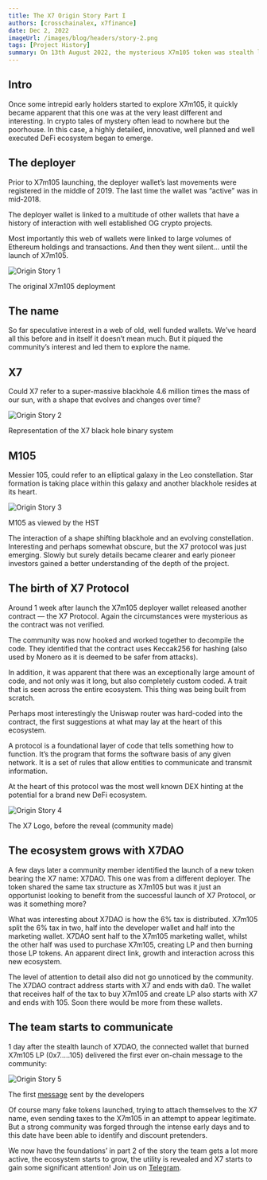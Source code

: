 ```yaml
---
title: The X7 Origin Story Part I
authors: [crosschainalex, x7finance]
date: Dec 2, 2022
imageUrl: /images/blog/headers/story-2.png
tags: [Project History]
summary: On 13th August 2022, the mysterious X7m105 token was stealth launched on Uniswap. Many tokens are launched every day, and most amount to nothing. But once in a while it’s possible to uncover a true gem.
---
```


## Intro

Once some intrepid early holders started to explore X7m105, it quickly became apparent that this one was at the very least different and interesting. In crypto tales of mystery often lead to nowhere but the poorhouse. In this case, a highly detailed, innovative, well planned and well executed DeFi ecosystem began to emerge.

## The deployer

Prior to X7m105 launching, the deployer wallet’s last movements were registered in the middle of 2019. The last time the wallet was “active” was in mid-2018.

The deployer wallet is linked to a multitude of other wallets that have a history of interaction with well established OG crypto projects.

Most importantly this web of wallets were linked to large volumes of Ethereum holdings and transactions. And then they went silent… until the launch of X7m105.

![Origin Story 1](https://assets.x7finance.org/images/blog/posts/the-x7-origin-story-part-i/1.jpg)

The original X7m105 deployment

## The name

So far speculative interest in a web of old, well funded wallets. We’ve heard all this before and in itself it doesn’t mean much. But it piqued the community’s interest and led them to explore the name.

## X7

Could X7 refer to a super-massive blackhole 4.6 million times the mass of our sun, with a shape that evolves and changes over time?

![Origin Story 2](https://assets.x7finance.org/images/blog/posts/the-x7-origin-story-part-i/2.png)

Representation of the X7 black hole binary system

## M105

Messier 105, could refer to an elliptical galaxy in the Leo constellation. Star formation is taking place within this galaxy and another blackhole resides at its heart.

![Origin Story 3](https://assets.x7finance.org/images/blog/posts/the-x7-origin-story-part-i/3.png)

M105 as viewed by the HST

The interaction of a shape shifting blackhole and an evolving constellation. Interesting and perhaps somewhat obscure, but the X7 protocol was just emerging. Slowly but surely details became clearer and early pioneer investors gained a better understanding of the depth of the project.

## The birth of X7 Protocol

Around 1 week after launch the X7m105 deployer wallet released another contract — the X7 Protocol. Again the circumstances were mysterious as the contract was not verified.

The community was now hooked and worked together to decompile the code. They identified that the contract uses Keccak256 for hashing (also used by Monero as it is deemed to be safer from attacks).

In addition, it was apparent that there was an exceptionally large amount of code, and not only was it long, but also completely custom coded. A trait that is seen across the entire ecosystem. This thing was being built from scratch.

Perhaps most interestingly the Uniswap router was hard-coded into the contract, the first suggestions at what may lay at the heart of this ecosystem.

A protocol is a foundational layer of code that tells something how to function. It’s the program that forms the software basis of any given network. It is a set of rules that allow entities to communicate and transmit information.

At the heart of this protocol was the most well known DEX hinting at the potential for a brand new DeFi ecosystem.

![Origin Story 4](https://assets.x7finance.org/images/blog/posts/the-x7-origin-story-part-i/4.jpg)

The X7 Logo, before the reveal (community made)

## The ecosystem grows with X7DAO

A few days later a community member identified the launch of a new token bearing the X7 name: X7DAO. This one was from a different deployer. The token shared the same tax structure as X7m105 but was it just an opportunist looking to benefit from the successful launch of X7 Protocol, or was it something more?

What was interesting about X7DAO is how the 6% tax is distributed. X7m105 split the 6% tax in two, half into the developer wallet and half into the marketing wallet. X7DAO sent half to the X7m105 marketing wallet, whilst the other half was used to purchase X7m105, creating LP and then burning those LP tokens. An apparent direct link, growth and interaction across this new ecosystem.

The level of attention to detail also did not go unnoticed by the community. The X7DAO contract address starts with X7 and ends with da0. The wallet that receives half of the tax to buy X7m105 and create LP also starts with X7 and ends with 105. Soon there would be more from these wallets.

## The team starts to communicate

1 day after the stealth launch of X7DAO, the connected wallet that burned X7m105 LP (0x7…..105) delivered the first ever on-chain message to the community:

![Origin Story 5](https://assets.x7finance.org/images/blog/posts/the-x7-origin-story-part-i/5.png)

The first [message](https://etherscan.io/tx/0x2c69fca5e19bfcd64bc5866d21138cea07cbd9e2f59c78c49c1cd0b4c3bf9d4d) sent by the developers

Of course many fake tokens launched, trying to attach themselves to the X7 name, even sending taxes to the X7m105 in an attempt to appear legitimate. But a strong community was forged through the intense early days and to this date have been able to identify and discount pretenders.

We now have the foundations’ in part 2 of the story the team gets a lot more active, the ecosystem starts to grow, the utility is revealed and X7 starts to gain some significant attention! Join us on [Telegram](https://t.me/X7m105portal).
